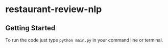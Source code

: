 # restaurant-review-nlp

## Getting Started 

To run the code just type ```python main.py``` in your command line or terminal.
